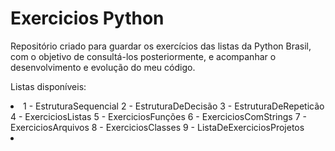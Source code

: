 # Exercicios Python

Repositório criado para guardar os exercícios das listas da Python Brasil, com o objetivo de consultá-los posteriormente, e acompanhar o desenvolvimento e evolução do meu código.

Listas disponíveis:

<li>
  1 - EstruturaSequencial
  2 - EstruturaDeDecisão
  3 - EstruturaDeRepeticão
  4 - ExerciciosListas
  5 - ExerciciosFunções
  6 - ExerciciosComStrings
  7 - ExerciciosArquivos
  8 - ExerciciosClasses
  9 - ListaDeExerciciosProjetos
  <li>
